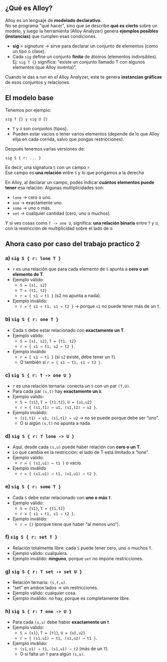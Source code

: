 ## ¿Qué es Alloy?

Alloy es un lenguaje de **modelado declarativo**.  
No se programa "qué hacer", sino que se describe **qué es cierto** sobre un modelo, y luego la herramienta (Alloy Analyzer) genera **ejemplos posibles (instancias)** que cumplen esas condiciones.

- **sig** = _signature_ → sirve para declarar un conjunto de elementos (como un tipo o clase).
- Cada `sig` define un conjunto **finito** de átomos (elementos indivisibles).  
    Ej: `sig T {}` significa: “existe un conjunto llamado T con algunos elementos (que Alloy inventa)”.

Cuando le das a _run_ en el Alloy Analyzer, este te genera **instancias gráficas** de esos conjuntos y relaciones.


## El modelo base

Tenemos por ejemplo:

`sig T {} y sig U {}`

- `T` y `U` son conjuntos (tipos).
- Pueden estar vacíos o tener varios elementos (depende de lo que Alloy elija en cada corrida, salvo que pongas restricciones).

Después tenemos varias versiones de:

`sig S { r: ... }`

Es decir, una signatura `S` con un campo `r`.  
Ese campo es **una relación** entre `S` y lo que pongamos a la derecha

En Alloy, al declarar un campo, podés indicar **cuántos elementos puede tener** esa relación. Algunas multiplicidades son:

- `lone` → cero o uno.
- `one` → exactamente uno.
- `some` → uno o más.
- `set` → cualquier cantidad (cero, uno o muchos).

Y si ves cosas como `T -> one U`, significa: **una relación binaria** entre `T` y `U`, con la restricción de multiplicidad sobre el lado de `U`.

## Ahora caso por caso del trabajo practico 2

### a) `sig S { r: lone T }`

- `r` es una relación que para cada elemento de `S` apunta a **cero o un elemento de T**.   
- Ejemplo válido:
    - `S = {s1, s2}`
    - `T = {t1, t2}`
    - `r = { s1 → t1 }` (s2 no apunta a nada).
- Ejemplo inválido:
    - `r = { s1 → t1, s1 → t2 }` → porque `s1` no puede tener más de un `T`.
### b) `sig S { r: one T }`

- Cada `S` debe estar relacionado con **exactamente un T**.
- Ejemplo válido:
    - `S = {s1, s2}`, `T = {t1, t2}`
    - `r = { s1 → t1, s2 → t2 }`.
- Ejemplo inválido
    - `r = { s1 → t1 }` (si `s2` existe, debe tener un `T`).
    - O también si `r = { s1 → t1, s1 → t2 }`.
### c) `sig S { r: T -> one U }`

- `r` es una relación ternaria: conecta un `S` con un par `(T,U)`.
- Para cada par `(s,t)` hay **exactamente un `U`**.
- Ejemplo válido:
    - `S = {s1}`, `T = {t1,t2}`, `U = {u1,u2}`
    - `r = { (s1,t1) → u1, (s1,t2) → u2 }`.
- Ejemplo inválido:
    - `(s1,t1) → u1, (s1,t1) → u2` → no se puede porque debe ser “uno”.
    - O si algún `(s,t)` no apunta a nada.
### d) `sig S { r: T lone -> U }`

- Aquí, desde cada `(s,u)` puede haber relación con **cero o un T**.
- Lo que cambia es la restricción: el lado de T está limitado a “lone”.
- Ejemplo válido:
    - `r = { (s1,u1) → t1 }` o vacío.
- Ejemplo inválido
    - `r = { (s1,u1) → t1, (s1,u1) → t2 }`.
### e) `sig S { r: some T }`

- Cada `S` debe estar relacionado con **uno o más `T`**.
- Ejemplo válido:
    - `S = {s1}`, `T = {t1,t2}`
    - `r = { s1 → t1, s1 → t2 }`.
- Ejemplo inválido:
    - `r = {}` (porque tiene que haber “al menos uno”).
### f) `sig S { r: set T }`

- Relación totalmente libre: cada `S` puede tener cero, uno o muchos `T`.
- Ejemplo válido: cualquiera.
- Ejemplo inválido: **ninguno**, porque `set` no impone restricciones.
### g) `sig S { r: T set -> set U }`

- Relación ternaria: `(s,t,u)`.
- “set” en ambos lados → sin restricciones.
- Ejemplo válido: cualquier cosa.
- Ejemplo inválido: no hay, porque es completamente libre.
### h) `sig S { r: T one -> U }`

- Para cada `(s,u)` debe haber **exactamente un `T`**.
- Ejemplo válido:
    - `S = {s1}`, `T = {t1}`, `U = {u1,u2}`
    - `r = { (s1,u1) → t1, (s1,u2) → t1 }`.
- Ejemplo inválido:
    - `(s1,u1) → t1, (s1,u1) → t2` (más de un `T`).
    - O si falta un `T` para algún `(s,u)`.

